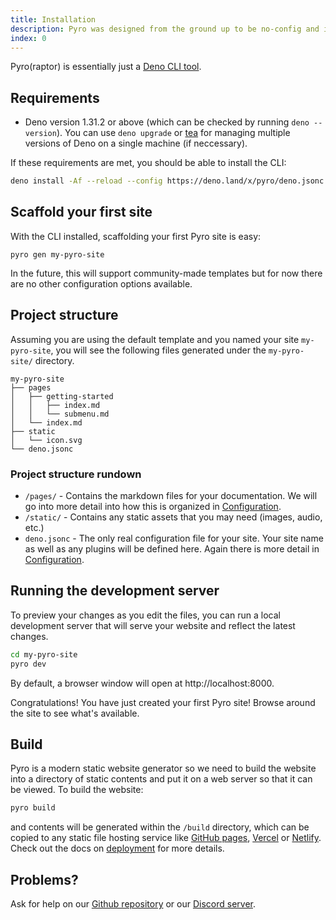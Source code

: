 ```yaml
---
title: Installation
description: Pyro was designed from the ground up to be no-config and incredibly fast.
index: 0
---
```


Pyro(raptor) is essentially just a [Deno CLI tool](https://deno.land).

## Requirements

- Deno version 1.31.2 or above (which can be checked by running
  `deno --version`). You can use `deno upgrade` or [tea](https://tea.xyz) for
  managing multiple versions of Deno on a single machine (if neccessary).

If these requirements are met, you should be able to install the CLI:

```bash
deno install -Af --reload --config https://deno.land/x/pyro/deno.jsonc -n pyro https://deno.land/x/pyro/cli.ts
```

## Scaffold your first site

With the CLI installed, scaffolding your first Pyro site is easy:

```
pyro gen my-pyro-site
```

In the future, this will support community-made templates but for now there are
no other configuration options available.

## Project structure

Assuming you are using the default template and you named your site
`my-pyro-site`, you will see the following files generated under the
`my-pyro-site/` directory.

```
my-pyro-site
├── pages
│   ├── getting-started
│   │   ├── index.md
│   │   └── submenu.md
│   └── index.md
├── static
│   └── icon.svg
└── deno.jsonc
```

### Project structure rundown

- `/pages/` - Contains the markdown files for your documentation. We will go
  into more detail into how this is organized in
  [Configuration](/getting-started/configuration).
- `/static/` - Contains any static assets that you may need (images, audio,
  etc.)
- `deno.jsonc` - The only real configuration file for your site. Your site name
  as well as any plugins will be defined here. Again there is more detail in
  [Configuration](/getting-started/configuration).

## Running the development server

To preview your changes as you edit the files, you can run a local development
server that will serve your website and reflect the latest changes.

```bash
cd my-pyro-site
pyro dev
```

By default, a browser window will open at http://localhost:8000.

Congratulations! You have just created your first Pyro site! Browse around the
site to see what's available.

## Build

Pyro is a modern static website generator so we need to build the website into a
directory of static contents and put it on a web server so that it can be
viewed. To build the website:

```bash
pyro build
```

and contents will be generated within the `/build` directory, which can be
copied to any static file hosting service like
[GitHub pages](https://pages.github.com/), [Vercel](https://vercel.com/) or
[Netlify](https://www.netlify.com/). Check out the docs on
[deployment](/guides/deployment) for more details.

## Problems?​

Ask for help on our
[Github repository](https://github.com/lino-levan/pyro/issues/new) or our
[Discord server](https://discord.gg/XJMMSSC4Fj).
